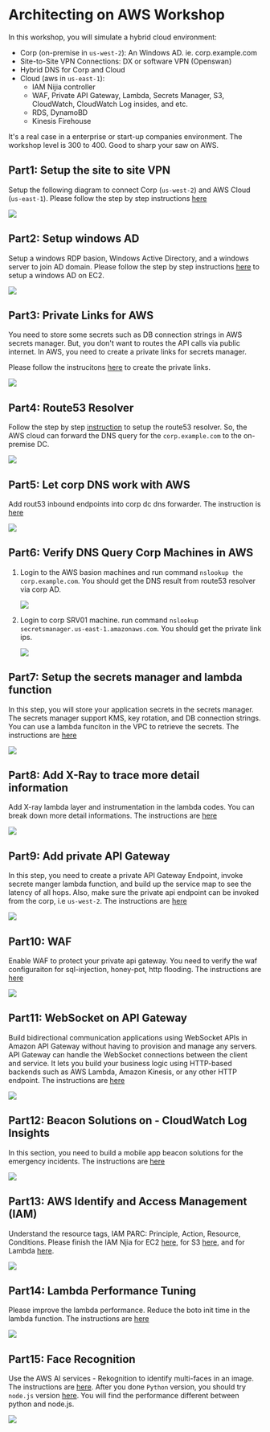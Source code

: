 # Architecting on AWS Workshop

In this workshop, you will simulate a hybrid cloud environment:

- Corp (on-premise in `us-west-2`): An Windows AD. ie. corp.example.com
- Site-to-Site VPN Connections: DX or software VPN (Openswan)
- Hybrid DNS for Corp and Cloud
- Cloud (aws in `us-east-1`): 
	- IAM Nijia controller
	- WAF, Private API Gateway, Lambda, Secrets Manager, S3, CloudWatch, CloudWatch Log insides, and etc.
	- RDS, DynamoBD
	- Kinesis Firehouse

It's a real case in a enterprise or start-up companies environment. The workshop level is 300 to 400. Good to sharp your saw on AWS.

## Part1: Setup the site to site VPN
Setup the following diagram to connect Corp (`us-west-2`) and AWS Cloud (`us-east-1`). Please follow the step by step instructions [here](https://github.com/imyoungyang/myAWSStudyBlog/tree/master/advance-architecting/openswan)

![](./images/01-archi.png)

## Part2: Setup windows AD
Setup a windows RDP basion, Windows Active Directory, and a windows server to join AD domain. Please follow the step by step instructions [here](https://github.com/imyoungyang/myAWSStudyBlog/tree/master/advance-architecting/windows-ad-on-ec2) to setup a windows AD on EC2.

![](./images/02-archi.png)

## Part3: Private Links for AWS
You need to store some secrets such as DB connection strings in AWS secrets manager. But, you don't want to routes the API calls via public internet. In AWS, you need to create a private links for secrets manager.

Please follow the instrucitons [here](https://github.com/imyoungyang/myAWSStudyBlog/tree/master/advance-architecting/vpc-private-link) to create the private links.

![](./images/03-archi.png)

## Part4: Route53 Resolver

Follow the step by step [instruction](https://github.com/imyoungyang/myAWSStudyBlog/tree/master/advance-architecting/route53-resolver) to setup the route53 resolver. So, the AWS cloud can forward the DNS query for the `corp.example.com` to the on-premise DC.

![](./images/04-archi.png)

## Part5: Let corp DNS work with AWS

Add rout53 inbound endpoints into corp dc dns forwarder. The instruction is [here](https://github.com/imyoungyang/myAWSStudyBlog/tree/master/advance-architecting/win-dns-forwarder)

![](./images/05-archi.png)

## Part6: Verify DNS Query Corp Machines in AWS

1. Login to the AWS basion machines and run command `nslookup the corp.example.com`. You should get the DNS result from route53 resolver via corp AD.

	![](./images/verify-01.png)

2. Login to corp SRV01 machine. run command `nslookup secretsmanager.us-east-1.amazonaws.com`. You should get the private link ips.

	![](./images/verify-02.png)
	
## Part7: Setup the secrets manager and lambda function

In this step, you will store your application secrets in the secrets manager. The secrets manager support KMS, key rotation, and DB connection strings. You can use a lambda funciton in the VPC to retrieve the secrets. The instructions are [here](https://github.com/imyoungyang/myAWSStudyBlog/tree/master/advance-architecting/secrets-manager)

![](./images/06-archi.png)

## Part8: Add X-Ray to trace more detail information

Add X-ray lambda layer and instrumentation in the lambda codes. You can break down more detail informations. The instructions are [here](https://github.com/imyoungyang/myAWSStudyBlog/tree/master/advance-architecting/x-ray)

![](./images/07-archi.png)

## Part9: Add private API Gateway

In this step, you need to create a private API Gateway Endpoint, invoke secrete manger lambda function, and build up the service map to see the latency of all hops. Also, make sure the private api endpoint can be invoked from the corp, i.e `us-west-2`. The instructions are [here](https://github.com/imyoungyang/myAWSStudyBlog/tree/master/advance-architecting/apigw-private)

![](./images/08-archi.png)

## Part10: WAF

Enable WAF to protect your private api gateway. You need to verify the waf configuraiton for sql-injection, honey-pot, http flooding. The instructions are [here](https://github.com/imyoungyang/myAWSStudyBlog/tree/master/advance-architecting/waf)

![](./images/09-archi.png)

## Part11: WebSocket on API Gateway

Build bidirectional communication applications using WebSocket APIs in Amazon API Gateway without having to provision and manage any servers. API Gateway can handle the WebSocket connections between the client and service. It lets you build your business logic using HTTP-based backends such as AWS Lambda, Amazon Kinesis, or any other HTTP endpoint. The instructions are [here](./advance-architecting/apigw-websocket/README.md)

![](./images/10-archi.png)

## Part12: Beacon Solutions on - CloudWatch Log Insights

In this section, you need to build a mobile app beacon solutions for the emergency incidents. The instructions are [here](./cloudwatch-log-beacon/README.md)

![](./images/11-archi.png)

## Part13: AWS Identify and Access Management (IAM)

Understand the resource tags, IAM PARC: Principle, Action, Resource, Conditions. Please finish the IAM Njia for EC2 [here](./iam-workshop/iam-workshop.md), for S3 [here](./iam-workshop/iam-workshop-s3.md), and for Lambda [here](./iam-workshop/iam-workshop-lambda.md).

![](./images/12-archi.png)

## Part14: Lambda Performance Tuning

Please improve the lambda performance. Reduce the boto init time in the lambda function. The instructions are [here](./advance-architecting/lambda-black-belt/README.md)

![](./images/13-archi.png)

## Part15: Face Recognition

Use the AWS AI services - Rekognition to identify multi-faces in an image. The instructions are [here](./advance-architecting/face-rekognition/README.md). After you done `Python` version, you should try `node.js` version [here](./advance-architecting/face-rekognition-nodejs/README.md). You will find the performance different between python and node.js.

![](./images/14-archi.png)
